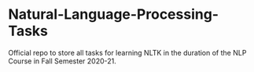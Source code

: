 # Natural-Language-Processing-Tasks
Official repo to store all tasks for learning NLTK in the duration of the NLP Course in Fall Semester 2020-21.
